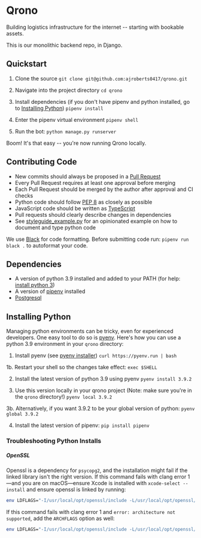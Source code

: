 # Qrono
Building logistics infrastructure for the internet -- starting with bookable assets.

This is our monolithic backend repo, in Django.


## Quickstart
1. Clone the source
`git clone git@github.com:ajroberts0417/qrono.git`

2. Navigate into the project directory
`cd qrono`

3. Install dependencies (if you don't have pipenv and python installed, go to [Installing Python](#installing-python))
`pipenv install`

4. Enter the pipenv virtual environment
`pipenv shell`

5. Run the bot:
`python manage.py runserver`

Boom! It's that easy -- you're now running Qrono locally.


## Contributing Code

- New commits should always be proposed in a [Pull Request](https://help.github.com/articles/about-pull-requests/)
- Every Pull Request requires at least one approval before merging
- Each Pull Request should be merged by the author after approval and CI checks
- Python code should follow [PEP 8](https://www.python.org/dev/peps/pep-0008/) as closely as possible
- JavaScript code should be written as [TypeScript](https://www.typescriptlang.org/)
- Pull requests should clearly describe changes in dependencies
- See [styleguide_example.py](https://github.com/ajroberts0417/qrono/blob/master/styleguide_example.py) for an opinionated example on how to document and type python code

We use [Black](https://pypi.org/project/black/#:~:text=Black%20is%20the%20uncompromising%20Python,energy%20for%20more%20important%20matters.) for code formatting.
Before submitting code run: `pipenv run black .` to autoformat your code.


## Dependencies
- A version of python 3.9 installed and added to your PATH (for help: [install python 3](https://www.codecademy.com/articles/install-python3))
- A version of [pipenv](https://pypi.org/project/pipenv/) installed
- [Postgresql](https://www.postgresql.org/)


## Installing Python
Managing python environments can be tricky, even for experienced developers. One easy tool to do so is [pyenv](https://github.com/pyenv/pyenv).
Here's how you can use a python 3.9 environment in your `qrono` directory:

1. Install pyenv (see [pyenv installer](https://github.com/pyenv/pyenv-installer))
`curl https://pyenv.run | bash` 

1b.  Restart your shell so the changes take effect:
`exec $SHELL`

2. Install the latest version of python 3.9 using pyenv
`pyenv install 3.9.2`

3. Use this version locally in your qrono project
(Note: make sure you're in the `qrono` directory!)
`pyenv local 3.9.2`

3b. Alternatively, if you want 3.9.2 to be your global version of python:
`pyenv global 3.9.2`

4. Install the latest version of pipenv:
`pip install pipenv`

### Troubleshooting Python Installs
##### OpenSSL

Openssl is a dependency for `psycopg2`, and the installation might fail if the linked library isn't the right version. If this command fails with clang error 1—and you are on macOS—ensure Xcode is installed with `xcode-select --install` and ensure openssl is linked by running:

```sh
env LDFLAGS="-I/usr/local/opt/openssl/include -L/usr/local/opt/openssl/lib" make install-dev
```

If this command fails with clang error 1 and `error: architecture not supported`, add the `ARCHFLAGS` option as well:

```sh
env LDFLAGS="-I/usr/local/opt/openssl/include -L/usr/local/opt/openssl/lib" ARCHFLAGS="-arch i386 -arch x86_64" make install-dev
```
